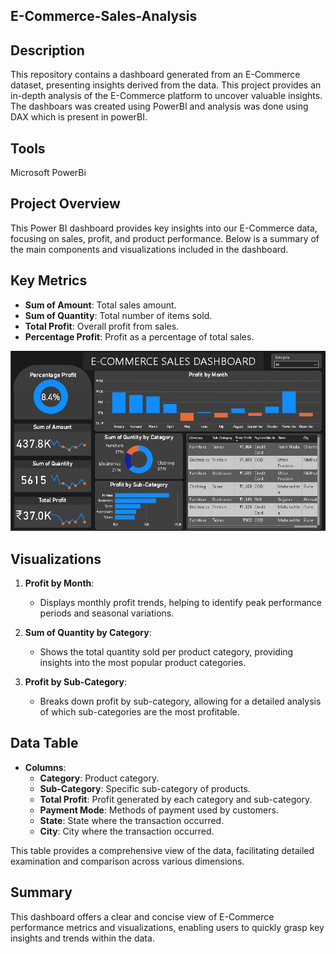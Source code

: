 ## E-Commerce-Sales-Analysis

## Description
This repository contains a dashboard generated from an E-Commerce dataset, presenting insights derived from the data. This project provides an in-depth analysis of the E-Commerce platform to uncover valuable insights. The dashboars was created using PowerBI and analysis was done using DAX which is present in powerBI.

## Tools
Microsoft PowerBi 

## Project Overview
This Power BI dashboard provides key insights into our E-Commerce data, focusing on sales, profit, and product performance. Below is a summary of the main components and visualizations included in the dashboard.

## Key Metrics
- **Sum of Amount**: Total sales amount.
- **Sum of Quantity**: Total number of items sold.
- **Total Profit**: Overall profit from sales.
- **Percentage Profit**: Profit as a percentage of total sales.

![Dashboard Overview](E-Commerce-Sales-Analysis/Files/E-Commerce-Dashboard.PNG)

## Visualizations 
1. **Profit by Month**:
   - Displays monthly profit trends, helping to identify peak performance periods and seasonal variations.
   
2. **Sum of Quantity by Category**:
   - Shows the total quantity sold per product category, providing insights into the most popular product categories.
   
3. **Profit by Sub-Category**:
   - Breaks down profit by sub-category, allowing for a detailed analysis of which sub-categories are the most profitable.

## Data Table
- **Columns**:
  - **Category**: Product category.
  - **Sub-Category**: Specific sub-category of products.
  - **Total Profit**: Profit generated by each category and sub-category.
  - **Payment Mode**: Methods of payment used by customers.
  - **State**: State where the transaction occurred.
  - **City**: City where the transaction occurred.
  
This table provides a comprehensive view of the data, facilitating detailed examination and comparison across various dimensions.

## Summary
This dashboard offers a clear and concise view of E-Commerce performance metrics and visualizations, enabling users to quickly grasp key insights and trends within the data.







